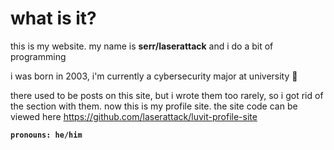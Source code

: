 # what is it?

this is my website. my name is **serr/laserattack** and i do a bit of programming

i was born in 2003, i'm currently a cybersecurity major at university 🤮

there used to be posts on this site, but i wrote them too rarely, so i got rid of the section with them. now this is my profile site. the site code can be viewed here https://github.com/laserattack/luvit-profile-site

**`pronouns: he/him`**